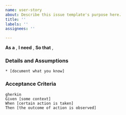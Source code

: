 ```yaml
---
name: user-story
about: Describe this issue template's purpose here.
title: ''
labels: ''
assignees: ''

---
```


**As a** ,
**I need** ,
**So that** ,
      
### Details and Assumptions
    * [document what you know]      

### Acceptance Criteria     
    gherkin 
    Given [some context]
    When [certain action is taken]
    Then [the outcome of action is observed]

